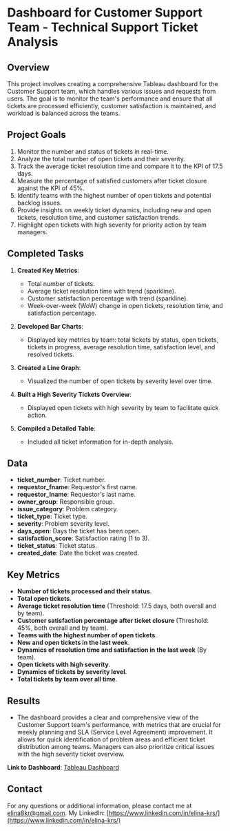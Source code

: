 # Dashboard for Customer Support Team - Technical Support Ticket Analysis

## Overview
This project involves creating a comprehensive Tableau dashboard for the Customer Support team, which handles various issues and requests from users. The goal is to monitor the team's performance and ensure that all tickets are processed efficiently, customer satisfaction is maintained, and workload is balanced across the teams.

## Project Goals
1. Monitor the number and status of tickets in real-time.
2. Analyze the total number of open tickets and their severity.
3. Track the average ticket resolution time and compare it to the KPI of 17.5 days.
4. Measure the percentage of satisfied customers after ticket closure against the KPI of 45%.
5. Identify teams with the highest number of open tickets and potential backlog issues.
6. Provide insights on weekly ticket dynamics, including new and open tickets, resolution time, and customer satisfaction trends.
7. Highlight open tickets with high severity for priority action by team managers.

## Completed Tasks
1. **Created Key Metrics**:
   - Total number of tickets.
   - Average ticket resolution time with trend (sparkline).
   - Customer satisfaction percentage with trend (sparkline).
   - Week-over-week (WoW) change in open tickets, resolution time, and satisfaction percentage.
   
2. **Developed Bar Charts**:
   - Displayed key metrics by team: total tickets by status, open tickets, tickets in progress, average resolution time, satisfaction level, and resolved tickets.

3. **Created a Line Graph**:
   - Visualized the number of open tickets by severity level over time.

4. **Built a High Severity Tickets Overview**:
   - Displayed open tickets with high severity by team to facilitate quick action.

5. **Compiled a Detailed Table**:
   - Included all ticket information for in-depth analysis.

## Data
- **ticket_number**: Ticket number.
- **requestor_fname**: Requestor's first name.
- **requestor_lname**: Requestor's last name.
- **owner_group**: Responsible group.
- **issue_category**: Problem category.
- **ticket_type**: Ticket type.
- **severity**: Problem severity level.
- **days_open**: Days the ticket has been open.
- **satisfaction_score**: Satisfaction rating (1 to 3).
- **ticket_status**: Ticket status.
- **created_date**: Date the ticket was created.

## Key Metrics
- **Number of tickets processed and their status**.
- **Total open tickets**.
- **Average ticket resolution time** (Threshold: 17.5 days, both overall and by team).
- **Customer satisfaction percentage after ticket closure** (Threshold: 45%, both overall and by team).
- **Teams with the highest number of open tickets**.
- **New and open tickets in the last week**.
- **Dynamics of resolution time and satisfaction in the last week** (By team).
- **Open tickets with high severity**.
- **Dynamics of tickets by severity level**.
- **Total tickets by team over all time**.

## Results
- The dashboard provides a clear and comprehensive view of the Customer Support team's performance, with metrics that are crucial for weekly planning and SLA (Service Level Agreement) improvement. It allows for quick identification of problem areas and efficient ticket distribution among teams. Managers can also prioritize critical issues with the high severity ticket overview.

**Link to Dashboard**: [Tableau Dashboard](https://public.tableau.com/app/profile/elina.krs/viz/Technicalsupport_17187007717150/Technicalsupport)

## Contact

For any questions or additional information, please contact me at elina8kr@gmail.com.
My LinkedIn: [https://www.linkedin.com/in/elina-krs/](https://www.linkedin.com/in/elina-krs/)
